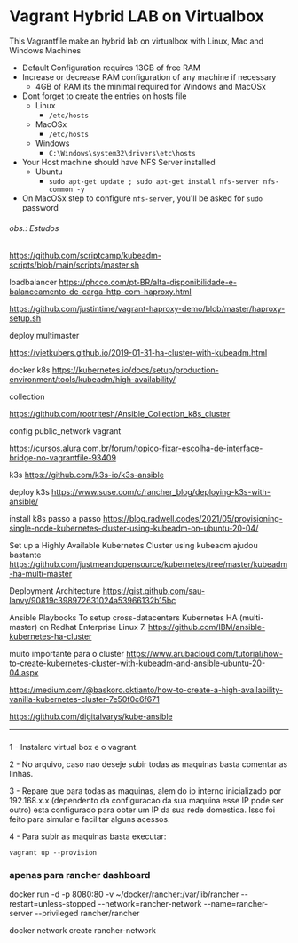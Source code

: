 # Vagrant Hybrid LAB on Virtualbox 


This Vagrantfile make an hybrid lab on virtualbox with Linux, Mac and Windows Machines  

* Default Configuration requires 13GB of free RAM  
* Increase or decrease RAM configuration of any machine if necessary  
  * 4GB of RAM its the minimal required for Windows and MacOSx 
* Dont forget to create the entries on hosts file
  * Linux
    * `/etc/hosts`
  * MacOSx
    * `/etc/hosts`
  * Windows
    * `C:\Windows\system32\drivers\etc\hosts`
* Your Host machine should have NFS Server installed
  * Ubuntu 
    * `sudo apt-get update ; sudo apt-get install nfs-server nfs-common -y`
* On MacOSx step to configure `nfs-server`, you'll be asked for `sudo` password 

###### obs.: Estudos
###
https://github.com/scriptcamp/kubeadm-scripts/blob/main/scripts/master.sh

loadbalancer
https://phcco.com/pt-BR/alta-disponibilidade-e-balanceamento-de-carga-http-com-haproxy.html

https://github.com/justintime/vagrant-haproxy-demo/blob/master/haproxy-setup.sh


deploy multimaster

https://vietkubers.github.io/2019-01-31-ha-cluster-with-kubeadm.html


docker k8s 
https://kubernetes.io/docs/setup/production-environment/tools/kubeadm/high-availability/

collection

https://github.com/rootritesh/Ansible_Collection_k8s_cluster

config public_network vagrant

https://cursos.alura.com.br/forum/topico-fixar-escolha-de-interface-bridge-no-vagrantfile-93409

k3s
https://github.com/k3s-io/k3s-ansible

deploy k3s
https://www.suse.com/c/rancher_blog/deploying-k3s-with-ansible/


install k8s passo a passo
https://blog.radwell.codes/2021/05/provisioning-single-node-kubernetes-cluster-using-kubeadm-on-ubuntu-20-04/


Set up a Highly Available Kubernetes Cluster using kubeadm
ajudou bastante
https://github.com/justmeandopensource/kubernetes/tree/master/kubeadm-ha-multi-master



Deployment Architecture
https://gist.github.com/sau-lanvy/90819c398972631024a53966132b15bc

Ansible Playbooks To setup cross-datacenters Kubernetes HA (multi-master) on Redhat Enterprise Linux 7.
https://github.com/IBM/ansible-kubernetes-ha-cluster

muito importante para o cluster
https://www.arubacloud.com/tutorial/how-to-create-kubernetes-cluster-with-kubeadm-and-ansible-ubuntu-20-04.aspx

https://medium.com/@baskoro.oktianto/how-to-create-a-high-availability-vanilla-kubernetes-cluster-7e50f0c6f671

https://github.com/digitalvarys/kube-ansible

____

###

 1 - Instalaro virtual box e o vagrant.</p>
 
 2 - No arquivo, caso nao deseje subir todas as maquinas basta comentar as linhas. </p>
 3 - Repare que para todas as maquinas, alem do ip interno inicializado por 192.168.x.x (dependento da configuracao da sua maquina esse IP pode ser outro) esta configurado para obter um IP da sua rede domestica. Isso foi feito para simular e facilitar alguns acessos.</p>
 4 - Para subir as maquinas basta executar:

 ```
 vagrant up --provision
 ```





### apenas para rancher dashboard
docker run -d -p 8080:80 -v ~/docker/rancher:/var/lib/rancher --restart=unless-stopped --network=rancher-network --name=rancher-server --privileged rancher/rancher

docker network create rancher-network





